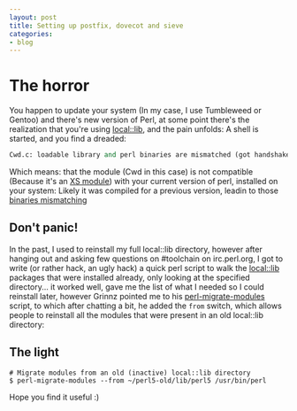 ```yaml
---
layout: post
title: Setting up postfix, dovecot and sieve
categories:
- blog
---
```


# The horror

You happen to update your system (In my case, I use Tumbleweed or Gentoo) and there's new version of Perl,
at some point there's the realization that you're using [local::lib](https://metacpan.org/pod/local::lib), and
the pain unfolds: A shell is started, and you find a dreaded:

```perl
Cwd.c: loadable library and perl binaries are mismatched (got handshake key 0xdb00080, needed 0xdb80080)
```

Which means: that the module (Cwd in this case) is not compatible (Because it's an [XS module](http://modernperlbooks.com/mt/2009/05/perl-5-and-binary-compatibility.html))
with your current version of perl, installed on your system: Likely it was compiled for a previous version, leadin to those [binaries mismatching](https://rt.perl.org/Public/Bug/Display.html?id=133440)

## Don't panic!

In the past, I used to reinstall my full local::lib directory, however after hanging out and asking few questions on #toolchain on irc.perl.org, I got to write (or rather hack, an ugly hack) a
quick perl script to walk the [local::lib](https://github.com/foursixnine/stunning-octo-chainsaw/blob/master/ll-walker.pl) packages that were installed already, only looking at the specified
directory... it worked well, gave me the list of what I needed so I could reinstall later, however Grinnz pointed me to his [perl-migrate-modules](https://bit.ly/2CwLXvb) script, to which after chatting a bit,
he added the `from` switch, which allows people to reinstall all the modules that were present in an old local::lib directory:

## The light

```
# Migrate modules from an old (inactive) local::lib directory
$ perl-migrate-modules --from ~/perl5-old/lib/perl5 /usr/bin/perl
```

Hope you find it useful :)
